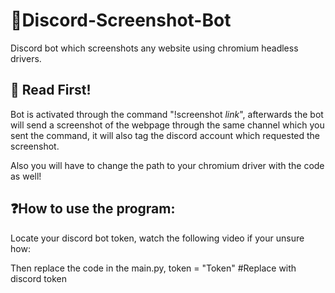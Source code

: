 # 🤖Discord-Screenshot-Bot
Discord bot which screenshots any website using chromium headless drivers. 

## 📣 Read First!
Bot is activated through the command "!screenshot *link*", afterwards the bot will send a screenshot 
of the webpage through the same channel which you sent the command, it will also tag the discord account
which requested the screenshot.

Also you will have to change the path to your chromium driver with the code as well!

## ❓How to use the program:
Locate your discord bot token, watch the following video if your unsure how:

Then replace the code in the main.py,
token = "Token" #Replace with discord token
